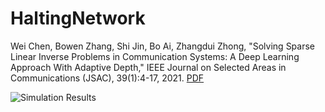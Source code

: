 # HaltingNetwork
Wei Chen, Bowen Zhang, Shi Jin, Bo Ai, Zhangdui Zhong, "Solving Sparse Linear Inverse Problems in Communication Systems: A Deep Learning Approach With Adaptive Depth," IEEE Journal on Selected Areas in Communications (JSAC),  39(1):4-17, 2021.
[PDF](https://ieeexplore.ieee.org/abstract/document/9252937/)

![Simulation Results](https://github.com/wc253/HaltingNetwork/tree/main/images/fig7.png)
